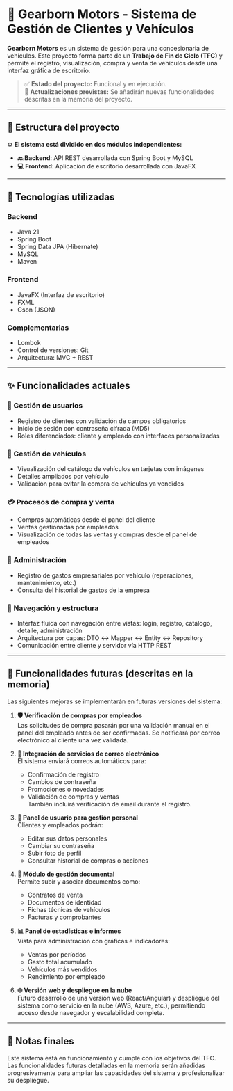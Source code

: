 # 🚗 Gearborn Motors - Sistema de Gestión de Clientes y Vehículos

**Gearborn Motors** es un sistema de gestión para una concesionaria de vehículos. Este proyecto forma parte de un **Trabajo de Fin de Ciclo (TFC)** y permite el registro, visualización, compra y venta de vehículos desde una interfaz gráfica de escritorio.

> ✅ **Estado del proyecto:** Funcional y en ejecución.  
> 🔄 **Actualizaciones previstas:** Se añadirán nuevas funcionalidades descritas en la memoria del proyecto.

---

## 📂 Estructura del proyecto

⚙️ **El sistema está dividido en dos módulos independientes:**

- **🔙 Backend**: API REST desarrollada con Spring Boot y MySQL  
- **💻 Frontend**: Aplicación de escritorio desarrollada con JavaFX

---

## 🧱 Tecnologías utilizadas

### Backend
- Java 21
- Spring Boot
- Spring Data JPA (Hibernate)
- MySQL
- Maven

### Frontend
- JavaFX (Interfaz de escritorio)
- FXML
- Gson (JSON)

### Complementarias
- Lombok
- Control de versiones: Git
- Arquitectura: MVC + REST

---

## ✨ Funcionalidades actuales

### 👤 Gestión de usuarios
- Registro de clientes con validación de campos obligatorios
- Inicio de sesión con contraseña cifrada (MD5)
- Roles diferenciados: cliente y empleado con interfaces personalizadas

### 🚗 Gestión de vehículos
- Visualización del catálogo de vehículos en tarjetas con imágenes
- Detalles ampliados por vehículo
- Validación para evitar la compra de vehículos ya vendidos

### 💳 Procesos de compra y venta
- Compras automáticas desde el panel del cliente
- Ventas gestionadas por empleados
- Visualización de todas las ventas y compras desde el panel de empleados

### 💼 Administración
- Registro de gastos empresariales por vehículo (reparaciones, mantenimiento, etc.)
- Consulta del historial de gastos de la empresa

### 🧭 Navegación y estructura
- Interfaz fluida con navegación entre vistas: login, registro, catálogo, detalle, administración
- Arquitectura por capas: DTO ↔ Mapper ↔ Entity ↔ Repository
- Comunicación entre cliente y servidor vía HTTP REST

---

## 🚀 Funcionalidades futuras (descritas en la memoria)

Las siguientes mejoras se implementarán en futuras versiones del sistema:

1. **🛡 Verificación de compras por empleados**  
   Las solicitudes de compra pasarán por una validación manual en el panel del empleado antes de ser confirmadas. Se notificará por correo electrónico al cliente una vez validada.

2. **📧 Integración de servicios de correo electrónico**  
   El sistema enviará correos automáticos para:
   - Confirmación de registro
   - Cambios de contraseña
   - Promociones o novedades
   - Validación de compras y ventas  
   También incluirá verificación de email durante el registro.

3. **👤 Panel de usuario para gestión personal**  
   Clientes y empleados podrán:
   - Editar sus datos personales
   - Cambiar su contraseña
   - Subir foto de perfil
   - Consultar historial de compras o acciones

4. **📁 Módulo de gestión documental**  
   Permite subir y asociar documentos como:
   - Contratos de venta
   - Documentos de identidad
   - Fichas técnicas de vehículos
   - Facturas y comprobantes

5. **📊 Panel de estadísticas e informes**  
   Vista para administración con gráficas e indicadores:
   - Ventas por períodos
   - Gasto total acumulado
   - Vehículos más vendidos
   - Rendimiento por empleado

6. **🌐 Versión web y despliegue en la nube**  
   Futuro desarrollo de una versión web (React/Angular) y despliegue del sistema como servicio en la nube (AWS, Azure, etc.), permitiendo acceso desde navegador y escalabilidad completa.

---

## 📌 Notas finales

Este sistema está en funcionamiento y cumple con los objetivos del TFC.  
Las funcionalidades futuras detalladas en la memoria serán añadidas progresivamente para ampliar las capacidades del sistema y profesionalizar su despliegue.
